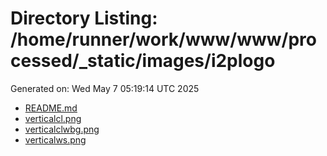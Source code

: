 # Directory Listing: /home/runner/work/www/www/processed/_static/images/i2plogo
Generated on: Wed May  7 05:19:14 UTC 2025

- [README.md](README.md)
- [verticalcl.png](verticalcl.png)
- [verticalclwbg.png](verticalclwbg.png)
- [verticalws.png](verticalws.png)
